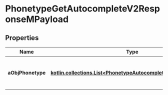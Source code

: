 
# PhonetypeGetAutocompleteV2ResponseMPayload

## Properties
| Name | Type | Description | Notes |
| ------------ | ------------- | ------------- | ------------- |
| **aObjPhonetype** | [**kotlin.collections.List&lt;PhonetypeAutocompleteElementResponse&gt;**](PhonetypeAutocompleteElementResponse.md) | An array of Phonetype autocomplete element response. |  |



